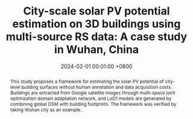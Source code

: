 ---
title:          'City-scale solar PV potential estimation on 3D buildings using multi-source RS data: A case study in Wuhan, China'
date:           2024-02-01 00:01:00 +0800
selected:       true
pub:            "Applied Energy"
pub_date:       "2024"
abstract: >-
   This study proposes a framework for estimating the solar PV potential of city-level building surfaces without human annotation and data acquisition costs. Buildings are extracted from Google satellite images through multi-space joint optimization domain adaptation network, and LoD1 models are generated by combining global DSM with building footprints. The framework was verified by taking Wuhan city as an example..

cover:          assets/images/covers/3DsolarPV.png
authors:
  - Zhe Chen
  - Bisheng Yang†
  - Rui Zhu
  - Zhen Dong


links:
  Papar: https://www.sciencedirect.com/science/article/pii/S030626192400103X
  Code: https://github.com/WHU-USI3DV/3DBIE-SolarPV
---